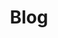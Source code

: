 ---
layout: "layouts/blog.njk"
title: "Blog"
description: Beskrivelse af hvad siden handler om.
eleventyNavigation:
  title: Blog
  key: blog
  order: 4
---